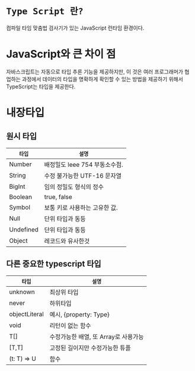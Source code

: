 # `Type Script 란?`
컴파일 타임 맞춤법 검사기가 있는 JavaScript 런타임 환경이다.

# JavaScript와 큰 차이 점
자바스크립트는 자동으로 타입 추론 기능을 제공하지만,
이 것은 여러 프로그래머가 협업하는 과정에서 데이터의 타입을 명확하게 확인할 수 있는 방법을 제공하기 위해서
TypeScript는 타입을 제공한다. 

# 내장타입

## 원시 타입
|`타입`|`설명`|
|---|---|
|Number| 배정밀도 leee 754 부동소수점.|
|String| 수정 불가능한 UTF-16 문자열|
|BigInt| 임의 정밀도 형식의 정수|
|Boolean| true, false|
|Symbol|보통 키로 사용하는 고유한 값.|
|Null| 단위 타입과 동등|
|Undefined| 단위 타입과 동등|
|Object| 레코드와 유사한것|

## 다른 중요한 typescript 타입

|`타입`|`설명`|
|----|----|
|unknown| 최상위 타입|
|never| 하위타입|
|objectLiteral| 예시, {property: Type}|
|void| 리턴이 없는 함수|
|T[]| 수정가능한 배열, 또 Array<T>로 사용가능|
|[T,T]| 고정된 길이지만 수정가능한 튜플|
|(t: T) => U| 함수



